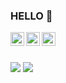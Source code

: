 ### HELLO 👋
<a href="https://www.linkedin.com/in/namanmalik">
  <img align="left" alt="Naman Malik - LinkedIn" width="22px" src="https://cdn.jsdelivr.net/npm/simple-icons@v3/icons/linkedin.svg"/>
</a>
<a href="https://instagram.com/itsnamanmalik">
  <img align="left" alt="Naman Malik - Instagram" width="22px" src="https://cdn.jsdelivr.net/npm/simple-icons@v3/icons/instagram.svg"/>
</a>
<a href="https://twitter.com/itsnamanmalik">
  <img align="left" alt="Naman Malik - Twitter" width="22px" src="https://cdn.jsdelivr.net/npm/simple-icons@v3/icons/twitter.svg"/>
</a>
<br />
<br />

![](https://github-readme-stats.vercel.app/api?username=itsnamanmalik&show_icons=true&count_private=true&line_height=40)
![](https://github-readme-stats.vercel.app/api/top-langs/?username=itsnamanmalik&hide=html,css,javascript)
